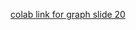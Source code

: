 [colab link for graph slide 20](https://colab.research.google.com/drive/1q7HjQb0EHod6Su6y8ey19dEdFEI9jlMY#scrollTo=TPCjwIaHz0vB)
